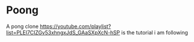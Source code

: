 # Poong
A pong clone 
https://youtube.com/playlist?list=PLEl7CIZGv53xhngxJdS_GAaSXpXcN-hSP is the tutorial i am following 
